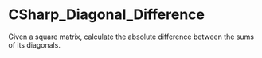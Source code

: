 # CSharp_Diagonal_Difference
Given a square matrix, calculate the absolute difference between the sums of its diagonals.
